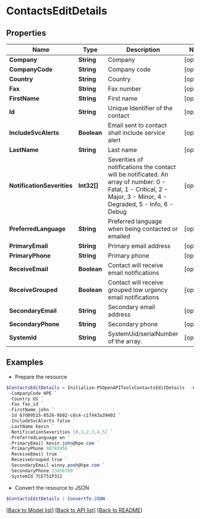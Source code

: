 # ContactsEditDetails
## Properties

Name | Type | Description | Notes
------------ | ------------- | ------------- | -------------
**Company** | **String** | Company | [optional] 
**CompanyCode** | **String** | Company code | [optional] 
**Country** | **String** | Country | [optional] 
**Fax** | **String** | Fax number | [optional] 
**FirstName** | **String** | First name | [optional] 
**Id** | **String** | Unique Identifier of the contact | [optional] 
**IncludeSvcAlerts** | **Boolean** | Email sent to contact shall include service alert | [optional] 
**LastName** | **String** | Last name | [optional] 
**NotificationSeverities** | **Int32[]** | Severities of notifications the contact will be notificated. An array of number: 0 - Fatal, 1 - Critical, 2 - Major, 3 - Minor, 4 - Degraded, 5 - Info, 6 - Debug | [optional] 
**PreferredLanguage** | **String** | Preferred language when being contacted or emailed | [optional] 
**PrimaryEmail** | **String** | Primary email address | [optional] 
**PrimaryPhone** | **String** | Primary phone | [optional] 
**ReceiveEmail** | **Boolean** | Contact will receive email notifications | [optional] 
**ReceiveGrouped** | **Boolean** | Contact will receive grouped low urgency email notifications | [optional] 
**SecondaryEmail** | **String** | Secondary email address | [optional] 
**SecondaryPhone** | **String** | Secondary phone | [optional] 
**SystemId** | **String** | SystemUid/serialNumber of the array. | [optional] 

## Examples

- Prepare the resource
```powershell
$ContactsEditDetails = Initialize-PSOpenAPIToolsContactsEditDetails  -Company HPE `
 -CompanyCode HPE `
 -Country US `
 -Fax fax_id `
 -FirstName john `
 -Id 67d09515-8526-9b02-c0c4-c1f443a39402 `
 -IncludeSvcAlerts false `
 -LastName kevin `
 -NotificationSeverities [0,1,2,3,4,5] `
 -PreferredLanguage en `
 -PrimaryEmail kevin.john@hpe.com `
 -PrimaryPhone 98783456 `
 -ReceiveEmail true `
 -ReceiveGrouped true `
 -SecondaryEmail winny.pooh@hpe.com `
 -SecondaryPhone 23456789 `
 -SystemId 7CE751P312
```

- Convert the resource to JSON
```powershell
$ContactsEditDetails | ConvertTo-JSON
```

[[Back to Model list]](../README.md#documentation-for-models) [[Back to API list]](../README.md#documentation-for-api-endpoints) [[Back to README]](../README.md)

